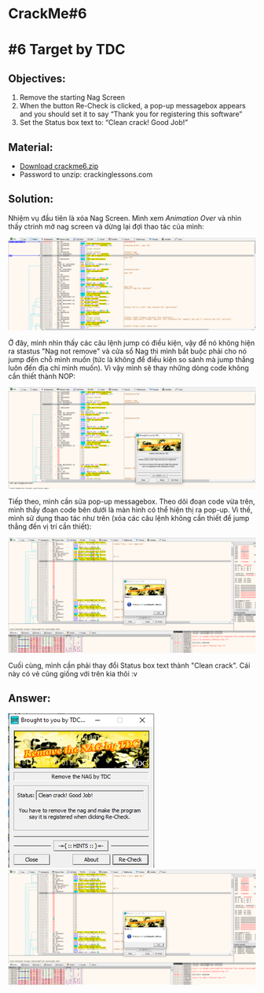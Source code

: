 # CrackMe#6
# #6 Target by TDC

## Objectives:
1. Remove the starting Nag Screen
2. When the button Re-Check is clicked, a pop-up messagebox appears and you should set it to say “Thank you for registering this software”
3. Set the Status box text to: “Clean crack! Good Job!”

## Material:
- [Download crackme6.zip](https://github.com/paulchin/github-crackmes/blob/master/Target.zip)
- Password to unzip: crackinglessons.com

## Solution: 
Nhiệm vụ đầu tiên là xóa Nag Screen. Mình xem _Animation Over_ và nhìn thấy ctrinh mở nag screen và dừng lại đợi thao tác của mình: 

![alt text](image.png)

Ở đây, mình nhìn thấy các câu lệnh jump có điều kiện, vậy để nó không hiện ra stastus "Nag not remove" và cửa sổ Nag thì mình bắt buộc phải cho nó jump đến chỗ mình muốn (tức là không để điều kiện so sánh mà jump thẳng luôn đến địa chỉ mình muốn). Vì vậy mình sẽ thay những dòng code không cần thiết thành NOP:

![alt text](image-1.png)

Tiếp theo, mình cần sửa pop-up messagebox. Theo dõi đoạn code vừa trên, mình thấy đoạn code bên dưới là màn hình có thể hiện thị ra pop-up. Vì thế, mình sử dụng thao tác như trên (xóa các câu lệnh không cần thiết để jump thẳng đến vị trí cần thiết):

![alt text](image-2.png)

Cuối cùng, mình cần phải thay đổi Status box text thành "Clean crack". Cái này có vẻ cũng giống với trên kia thôi :v

## Answer:
![alt text](image-3.png)
![alt text](image-2.png)


